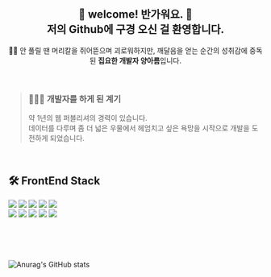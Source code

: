 <div>
  <h2 align="center">🙏 welcome! 반가워요. 🙏 <br /> 저의 Github에 구경 오신 걸 환영합니다. </h2>
  <p align="center">🖐🏼 안 풀릴 땐 머리칼을 쥐어뜯으며 괴로워하지만, 깨달음을 얻는 순간의 성취감에 중독된 <strong>집요한 개발자 양아름</strong>입니다.</p>
  <br />

  ><h3>👩🏻‍💻 개발자를 하게 된 계기</h3>
  ><p>약 1년의 웹 퍼블리셔의 경력이 있습니다.<br />데이터를 다루며 좀 더 넓은 우물에서 헤엄치고 싶은 욕망을 시작으로 개발을 도전하게 되었습니다.</p>
  <br />
  
  ## 🛠️ FrontEnd Stack
  <div>
    <img src="https://img.shields.io/badge/HTML5-E34F26?style=flat-square&logo=HTML5&logoColor=fff" />
    <img src="https://img.shields.io/badge/CSS3-1572B6?style=flat-square&logo=CSS3&logoColor=fff" />
    <img src="https://img.shields.io/badge/SASS-CC6699?style=flat-square&logo=SASS&logoColor=fff" />
    <img src="https://img.shields.io/badge/CSSModules-000?style=flat-square&logo=CSSModules&logoColor=fff" />
    <img src="https://img.shields.io/badge/StyledComponents-DB7093?style=flat-square&logo=StyledComponents&logoColor=fff" />
    <br />
    <img src="https://img.shields.io/badge/JQuery-0769AD?style=flat-square&logo=JQuery&logoColor=fff" />
    <img src="https://img.shields.io/badge/Javascript-F7DF1E?style=flat-square&logo=javascript&logoColor=fff" />
    <img src="https://img.shields.io/badge/React-61DAFB?style=flat-square&logo=REACT&logoColor=fff" />
    <img src="https://img.shields.io/badge/Redux-764ABC?style=flat-square&logo=REDUX&logoColor=fff" />
    <img src="https://img.shields.io/badge/ReduxSaga-999?style=flat-square&logo=REDUX-SAGA&logoColor=fff" />
  </div>
  
  <br />
  <br />
  <br />
  <br />

  ![Anurag's GitHub stats](https://github-readme-stats.vercel.app/api?username=yangareum1818&theme=highcontrast&show_icons=true)
</div>
